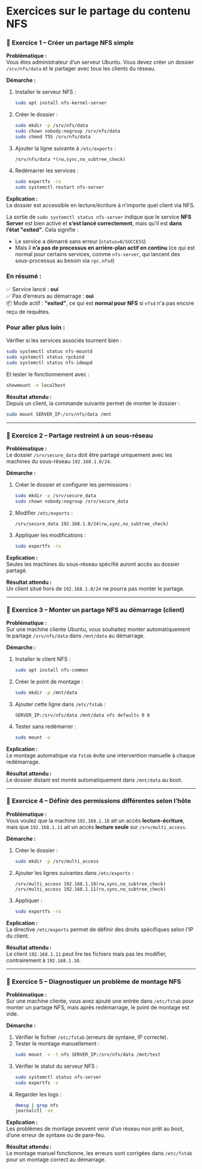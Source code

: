 # Exercices sur le partage du contenu NFS

### 🔹 **Exercice 1 – Créer un partage NFS simple**

**Problématique :**  
Vous êtes administrateur d’un serveur Ubuntu. Vous devez créer un dossier `/srv/nfs/data` et le partager avec tous les clients du réseau.

**Démarche :**  
1. Installer le serveur NFS :
   ```bash
   sudo apt install nfs-kernel-server
   ```
2. Créer le dossier :
   ```bash
   sudo mkdir -p /srv/nfs/data
   sudo chown nobody:nogroup /srv/nfs/data
   sudo chmod 755 /srv/nfs/data
   ```
3. Ajouter la ligne suivante à `/etc/exports` :
   ```
   /srv/nfs/data *(rw,sync,no_subtree_check)
   ```
4. Redémarrer les services :
   ```bash
   sudo exportfs -ra
   sudo systemctl restart nfs-server
   ```

**Explication :**  
Le dossier est accessible en lecture/écriture à n’importe quel client via NFS.

La sortie de `sudo systemctl status nfs-server` indique que le service **NFS Server** est bien activé et **s’est lancé correctement**, mais qu’il est **dans l’état "exited"**. Cela signifie :

- Le service a démarré sans erreur (`status=0/SUCCESS`)
- Mais il **n’a pas de processus en arrière-plan actif en continu** (ce qui est normal pour certains services, comme `nfs-server`, qui lancent des sous-processus au besoin via `rpc.nfsd`)

### En résumé :
✅ Service lancé : **oui**  
✅ Pas d’erreurs au démarrage : **oui**  
📦 Mode actif : **"exited"**, ce qui est **normal pour NFS** si `nfsd` n'a pas encore reçu de requêtes.

### Pour aller plus loin :
Vérifier si les services associés tournent bien :

```bash
sudo systemctl status nfs-mountd
sudo systemctl status rpcbind
sudo systemctl status nfs-idmapd
```

Et tester le fonctionnement avec :

```bash
showmount -e localhost
```
**Résultat attendu :**  
Depuis un client, la commande suivante permet de monter le dossier :
```bash
sudo mount SERVER_IP:/srv/nfs/data /mnt
```

---

### 🔹 **Exercice 2 – Partage restreint à un sous-réseau**

**Problématique :**  
Le dossier `/srv/secure_data` doit être partagé uniquement avec les machines du sous-réseau `192.168.1.0/24`.

**Démarche :**  
1. Créer le dossier et configurer les permissions :
   ```bash
   sudo mkdir -p /srv/secure_data
   sudo chown nobody:nogroup /srv/secure_data
   ```
2. Modifier `/etc/exports` :
   ```
   /srv/secure_data 192.168.1.0/24(rw,sync,no_subtree_check)
   ```
3. Appliquer les modifications :
   ```bash
   sudo exportfs -ra
   ```

**Explication :**  
Seules les machines du sous-réseau spécifié auront accès au dossier partagé.

**Résultat attendu :**  
Un client situé hors de `192.168.1.0/24` ne pourra pas monter le partage.

---

### 🔹 **Exercice 3 – Monter un partage NFS au démarrage (client)**

**Problématique :**  
Sur une machine cliente Ubuntu, vous souhaitez monter automatiquement le partage `/srv/nfs/data` dans `/mnt/data` au démarrage.

**Démarche :**  
1. Installer le client NFS :
   ```bash
   sudo apt install nfs-common
   ```
2. Créer le point de montage :
   ```bash
   sudo mkdir -p /mnt/data
   ```
3. Ajouter cette ligne dans `/etc/fstab` :
   ```
   SERVER_IP:/srv/nfs/data /mnt/data nfs defaults 0 0
   ```
4. Tester sans redémarrer :
   ```bash
   sudo mount -a
   ```

**Explication :**  
Le montage automatique via `fstab` évite une intervention manuelle à chaque redémarrage.

**Résultat attendu :**  
Le dossier distant est monté automatiquement dans `/mnt/data` au boot.

---

### 🔹 **Exercice 4 – Définir des permissions différentes selon l’hôte**

**Problématique :**  
Vous voulez que la machine `192.168.1.10` ait un accès **lecture-écriture**, mais que `192.168.1.11` ait un accès **lecture seule** sur `/srv/multi_access`.

**Démarche :**  
1. Créer le dossier :
   ```bash
   sudo mkdir -p /srv/multi_access
   ```
2. Ajouter les lignes suivantes dans `/etc/exports` :
   ```
   /srv/multi_access 192.168.1.10(rw,sync,no_subtree_check)
   /srv/multi_access 192.168.1.11(ro,sync,no_subtree_check)
   ```
3. Appliquer :
   ```bash
   sudo exportfs -ra
   ```

**Explication :**  
La directive `/etc/exports` permet de définir des droits spécifiques selon l’IP du client.

**Résultat attendu :**  
Le client `192.168.1.11` peut lire les fichiers mais pas les modifier, contrairement à `192.168.1.10`.

---

### 🔹 **Exercice 5 – Diagnostiquer un problème de montage NFS**

**Problématique :**  
Sur une machine cliente, vous avez ajouté une entrée dans `/etc/fstab` pour monter un partage NFS, mais après redémarrage, le point de montage est vide.

**Démarche :**  
1. Vérifier le fichier `/etc/fstab` (erreurs de syntaxe, IP correcte).
2. Tester le montage manuellement :
   ```bash
   sudo mount -v -t nfs SERVER_IP:/srv/nfs/data /mnt/test
   ```
3. Vérifier le statut du serveur NFS :
   ```bash
   sudo systemctl status nfs-server
   sudo exportfs -v
   ```
4. Regarder les logs :
   ```bash
   dmesg | grep nfs
   journalctl -xe
   ```

**Explication :**  
Les problèmes de montage peuvent venir d’un réseau non prêt au boot, d’une erreur de syntaxe ou de pare-feu.

**Résultat attendu :**  
Le montage manuel fonctionne, les erreurs sont corrigées dans `/etc/fstab` pour un montage correct au démarrage.
